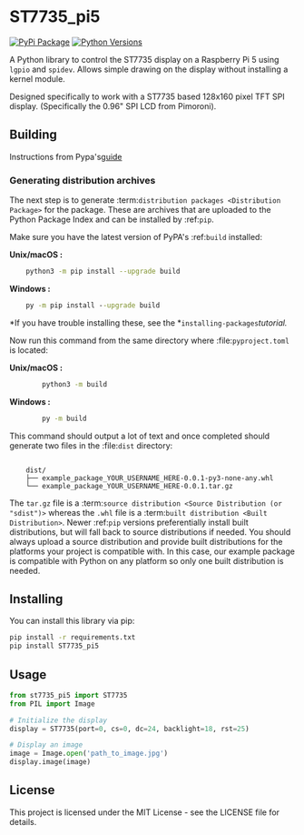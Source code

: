 # ST7735_pi5
[![PyPi Package](https://img.shields.io/pypi/v/st7735.svg)](https://pypi.python.org/pypi/st7735_pi5)
[![Python Versions](https://img.shields.io/pypi/pyversions/st7735.svg)](https://pypi.python.org/pypi/st7735_pi5)

A Python library to control the ST7735 display on a Raspberry Pi 5 using `lgpio` and `spidev`.
Allows simple drawing on the display without installing a kernel module.

Designed specifically to work with a ST7735 based 128x160 pixel TFT SPI display. (Specifically the 0.96" SPI LCD from Pimoroni).
## Building
Instructions from Pypa's[guide](https://github.com/pypa/packaging.python.org/blob/main/source/tutorials/packaging-projects.rst?plain=true)

### Generating distribution archives

The next step is to generate :term:`distribution packages <Distribution Package>`
for the package. These are archives that are uploaded to the Python
Package Index and can be installed by :ref:`pip`.

Make sure you have the latest version of PyPA's :ref:`build` installed:

**Unix/macOS :**
```bash
    python3 -m pip install --upgrade build
```
**Windows :**
```bat
    py -m pip install --upgrade build
```
*If you have trouble installing these, see the *`installing-packages`*tutorial.*

Now run this command from the same directory where :file:`pyproject.toml` is located:

**Unix/macOS :**
```bash
        python3 -m build
```

**Windows :**
```bat
        py -m build
```

This command should output a lot of text and once completed should generate two
files in the :file:`dist` directory:

```text

    dist/
    ├── example_package_YOUR_USERNAME_HERE-0.0.1-py3-none-any.whl
    └── example_package_YOUR_USERNAME_HERE-0.0.1.tar.gz

```

The ``tar.gz`` file is a :term:`source distribution <Source Distribution (or "sdist")>`
whereas the ``.whl`` file is a :term:`built distribution <Built Distribution>`.
Newer :ref:`pip` versions preferentially install built distributions, but will
fall back to source distributions if needed. You should always upload a source
distribution and provide built distributions for the platforms your project is
compatible with. In this case, our example package is compatible with Python on
any platform so only one built distribution is needed.

## Installing

You can install this library via pip:

```bash
pip install -r requirements.txt
pip install ST7735_pi5
```

## Usage

```python
from st7735_pi5 import ST7735
from PIL import Image

# Initialize the display
display = ST7735(port=0, cs=0, dc=24, backlight=18, rst=25)

# Display an image
image = Image.open('path_to_image.jpg')
display.image(image)
```

## License

This project is licensed under the MIT License - see the LICENSE file for details.

